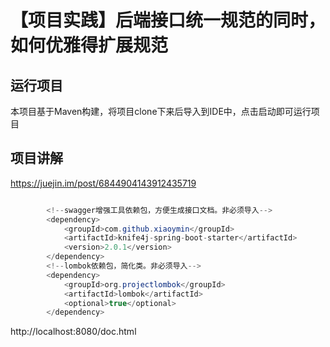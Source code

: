 # 【项目实践】后端接口统一规范的同时，如何优雅得扩展规范

## 运行项目

本项目基于Maven构建，将项目clone下来后导入到IDE中，点击启动即可运行项目

## 项目讲解

https://juejin.im/post/6844904143912435719



```java

        <!--swagger增强工具依赖包，方便生成接口文档。非必须导入-->
        <dependency>
            <groupId>com.github.xiaoymin</groupId>
            <artifactId>knife4j-spring-boot-starter</artifactId>
            <version>2.0.1</version>
        </dependency>
        <!--lombok依赖包，简化类。非必须导入-->
        <dependency>
            <groupId>org.projectlombok</groupId>
            <artifactId>lombok</artifactId>
            <optional>true</optional>
        </dependency>


```

http://localhost:8080/doc.html
